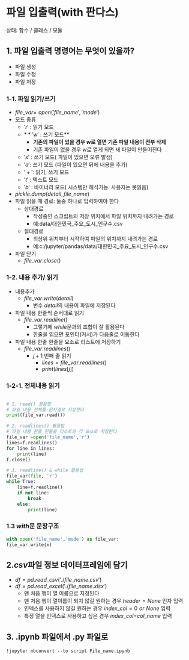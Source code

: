 # 파일 입출력(with 판다스)

상태: 함수 / 클래스 / 모듈

## 1. 파일 입출력 명령어는 무엇이 있을까?

- 파일 생성
- 파일 수정
- 파일 저장

### 1-1. 파일 읽기/쓰기

- $file\_var =\,\,open('file\_name','mode')$
- 모드 종류
    - $'r'$ : 읽기 모드
    - $**'w'$ : 쓰기 모드**
        - **기존의 파일이 있을 경우 $w$로 열면 기존 파일 내용이 전부 삭제**
        - 기존 파일이 없을 경우 $w$로 열게 되면 새 파일이 만들어진다
    - $'x'$ : 쓰기 모드( 파일이 있으면 오류 발생)
    - $'a'$: 쓰기 모드 (파일이 있으면 뒤에 내용을 추가)
    - $'+'$: 읽기, 쓰기 모드
    - $'t'$ : 텍스트 모드
    - $'b'$ : 바이너리 모드( 시스템만 해석가능. 사용자는 못읽음)
- $pickle.dump(detail,file\_name)$
- 파일 읽을 때 경로: 둘중 하나로 입력하여야 한다
    - 상대경로
        - 작성중인 스크립트의 저장 위치에서 파일 위치까지 내려가는 경로
        - 예:data/대한민국_주요_도시_인구수.csv
    - 절대경로
        - 최상위 위치부터 시작하여 파일의 위치까지 내려가는 경로
        - 예:c:/jupyter/pandas/data/대한민국_주요_도시_인구수.csv
- 파일 닫기
    - $file\_var.close()$
    

### 1-2. 내용 추가/ 읽기

- 내용추가
    - $file\_var.write(detail)$
        - 변수 $detail$의 내용이 파일에 저장된다
- 파일 내용 한줄씩 순서대로 읽기
    - $file\_var.readline()$
        - 그렇기에 $while$문과의 조합이 잘 활용된다
        - 한줄을 읽으면 포인터(커서)가 다음줄로 이동한다
- 파일 내용 한줄 한줄을 요소로 리스트에 저장하기
    - $file\_var.readlines()$
        - $j+1$ 번째 줄 읽기
            - $lines=file\_var.readlines()$
            - $print(lines[j])$

### 1-2-1. 전체내용 읽기

```python

# 1. read() 활용법
# 파일 내용 전체를 문자열로 저장한다
print(file_var.read())

# 2. readlines() 활용법
# 파일 내용 한줄 한줄을 리스트의 각 요소로 저장한다
file_var =open('file_name','r')
lines=f.readlines()
for line in lines:
	print(line)
f.close()

# 3. readline() & while 활용법
file_var(file, 'r')
while True:
	line=f.readline()
	if not line:
		break
	else:
		print(line)
```

### 1.3 $with$문 문장구조

```python
with open('file_name','mode') as file_var:
file_var.write(x)
```

## 2.$csv$파일 정보 데이터프레임에 담기

- $df=pd.read\_csv('./file\_name.csv')$
- $df=pd.read\_excel('./file\_name.xlsx')$
    - 맨 처음 행이 열 이름으로 지정된다
    - 맨 처음 행이 열이름이 되지 않길 원하는 경우 $header=None$ 인자 입력
    - 인덱스를 사용하지 않길 원하는 경우 $index\_col=0\,\,or\,\,None$ 입력
    - 특정 열을 인덱스로 사용하고 싶은 경우 $index\_col=$$col\_name$ 입력


## 3.   .ipynb 파일에서 .py 파일로
`!jupyter nbconvert --to script File_name.ipynb`
